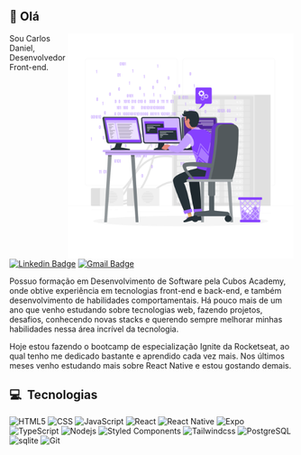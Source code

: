 ## 👋 Olá

<img src="https://github.com/carlosdaniel31/repo-of-image/blob/main/img-banner-github.png" alt="Imagem de um programador" min-width="400px" max-width="400px" width="400px" align="right">

<p align="left"> 
Sou Carlos Daniel, Desenvolvedor Front-end.

[![Linkedin Badge](https://img.shields.io/badge/-Carlos%20Daniel-986DFF?style=flat-square&logo=Linkedin&logoColor=white&link=https://www.linkedin.com/in/carlos-daniel-silva/)](https://www.linkedin.com/in/carlos-daniel-silva/) 
[![Gmail Badge](https://img.shields.io/badge/-carlosd4niel31@gmail.com-986DFF?style=flat-square&logo=Gmail&logoColor=white&link=mailto:carlosd4niel31@gmail.com)](mailto:carlosd4niel31@gmail.com)

Possuo formação em Desenvolvimento de Software pela Cubos Academy, onde obtive experiência em tecnologias front-end e back-end, e também desenvolvimento de habilidades comportamentais.
Há pouco mais de um ano que venho estudando sobre tecnologias web, fazendo projetos, desafios, conhecendo novas stacks e querendo sempre melhorar minhas habilidades nessa área incrível da tecnologia.

Hoje estou fazendo o bootcamp de especialização Ignite da Rocketseat, ao qual tenho me dedicado bastante e aprendido cada vez mais. Nos últimos meses venho estudando mais sobre React Native e estou gostando demais.

<h2> 💻 &nbsp;Tecnologias</h2>

![HTML5](https://img.shields.io/badge/HTML5-E34F26?style=for-the-badge&logo=html5&logoColor=white)
![CSS](https://img.shields.io/badge/CSS3-1572B6?style=for-the-badge&logo=css3&logoColor=white)
![JavaScript](https://img.shields.io/badge/JavaScript-F7DF1E?style=for-the-badge&logo=javascript&logoColor=black)
![React](https://img.shields.io/badge/React-20232A?style=for-the-badge&logo=react&logoColor=61DAFB)
![React Native](https://img.shields.io/badge/React_Native-20232A?style=for-the-badge&logo=react&logoColor=61DAFB)
![Expo](https://img.shields.io/badge/Expo-12180e?style=for-the-badge&logo=expo&logoColor=61DAFB)
![TypeScript](https://img.shields.io/badge/TypeScript-007ACC?style=for-the-badge&logo=typescript&logoColor=white)
![Nodejs](https://img.shields.io/badge/Nodejs-69ac36?style=for-the-badge&logo=node.js&logoColor=white)
![Styled Components](https://img.shields.io/badge/styled--components-DB7093?style=for-the-badge&logo=styled-components&logoColor=white)
![Tailwindcss](https://img.shields.io/badge/tailwindcss-38B2AC?style=for-the-badge&logo=tailwindcss&logoColor=white)
![PostgreSQL](https://img.shields.io/badge/PostgreSQL-316192?style=for-the-badge&logo=postgresql&logoColor=white)
![sqlite](https://img.shields.io/badge/SQLite-07405E?style=for-the-badge&logo=sqlite&logoColor=white)
![Git](https://img.shields.io/badge/Git-E34F26?style=for-the-badge&logo=git&logoColor=white)
